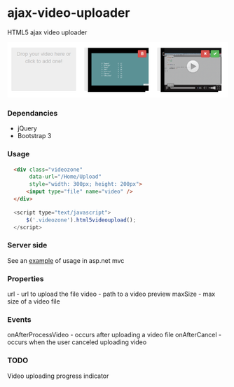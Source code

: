 # ajax-video-uploader
HTML5 ajax video uploader 

![Image](images/sample.png)

### Dependancies 
- jQuery
- Bootstrap 3

### Usage
```html
  <div class="videozone"
       data-url="/Home/Upload"
       style="width: 300px; height: 200px">
      <input type="file" name="video" />
  </div>
```

```javascript
  <script type="text/javascript">
      $('.videozone').html5videoupload();
  </script>
```

### Server side
See an [example](https://github.com/Ontropix/ajax-video-uploader/tree/master/server/asp.net%20mvc) of usage in asp.net mvc

### Properties
url - url to upload the file
video - path to a video preview
maxSize - max size of a video file

### Events
onAfterProcessVideo - occurs after uploading a video file
onAfterCancel - occurs when the user canceled uploading video

### TODO
Video uploading progress indicator

